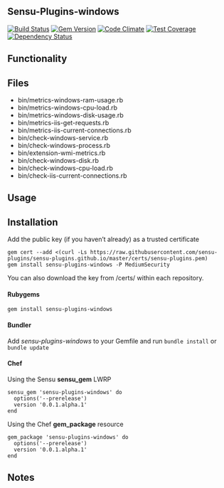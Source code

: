 ## Sensu-Plugins-windows

[![Build Status](https://travis-ci.org/sensu-plugins/sensu-plugins-windows.svg?branch=master)](https://travis-ci.org/sensu-plugins/sensu-plugins-windows)
[![Gem Version](https://badge.fury.io/rb/sensu-plugins-windows.svg)](http://badge.fury.io/rb/sensu-plugins-windows)
[![Code Climate](https://codeclimate.com/github/sensu-plugins/sensu-plugins-windows/badges/gpa.svg)](https://codeclimate.com/github/sensu-plugins/sensu-plugins-windows)
[![Test Coverage](https://codeclimate.com/github/sensu-plugins/sensu-plugins-windows/badges/coverage.svg)](https://codeclimate.com/github/sensu-plugins/sensu-plugins-windows)
[![Dependency Status](https://gemnasium.com/sensu-plugins/sensu-plugins-windows.svg)](https://gemnasium.com/sensu-plugins/sensu-plugins-windows)

## Functionality

## Files
 * bin/metrics-windows-ram-usage.rb
 * bin/metrics-windows-cpu-load.rb
 * bin/metrics-windows-disk-usage.rb
 * bin/metrics-iis-get-requests.rb
 * bin/metrics-iis-current-connections.rb
 * bin/check-windows-service.rb
 * bin/check-windows-process.rb
 * bin/extension-wmi-metrics.rb
 * bin/check-windows-disk.rb
 * bin/check-windows-cpu-load.rb
 * bin/check-iis-current-connections.rb

## Usage

## Installation

Add the public key (if you haven’t already) as a trusted certificate

```
gem cert --add <(curl -Ls https://raw.githubusercontent.com/sensu-plugins/sensu-plugins.github.io/master/certs/sensu-plugins.pem)
gem install sensu-plugins-windows -P MediumSecurity
```

You can also download the key from /certs/ within each repository.

#### Rubygems

`gem install sensu-plugins-windows`

#### Bundler

Add *sensu-plugins-windows* to your Gemfile and run `bundle install` or `bundle update`

#### Chef

Using the Sensu **sensu_gem** LWRP
```
sensu_gem 'sensu-plugins-windows' do
  options('--prerelease')
  version '0.0.1.alpha.1'
end
```

Using the Chef **gem_package** resource
```
gem_package 'sensu-plugins-windows' do
  options('--prerelease')
  version '0.0.1.alpha.1'
end
```

## Notes
